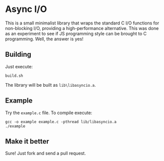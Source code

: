 # Async I/O

This is a small minimalist library that wraps the standard C I/O functions for non-blocking I/O, providing a high-performance alternative. This was done as an experiment to see if JS programming style can be brought to C programming. Well, the answer is yes!

## Building

Just execute:

    build.sh

The library will be built as `lib\libasyncio.a`.

## Example

Try the `example.c` file. To compile execute:

    gcc -o example example.c -pthread lib/libasyncio.a
    ./example

## Make it better

Sure! Just fork and send a pull request.
